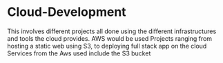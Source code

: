 # Cloud-Development
This involves different projects all done using the different infrastructures and tools the cloud provides.
AWS would be used 
Projects ranging from hosting a static web using S3, to deploying full stack app on the cloud
Services from the Aws used include the S3 bucket
